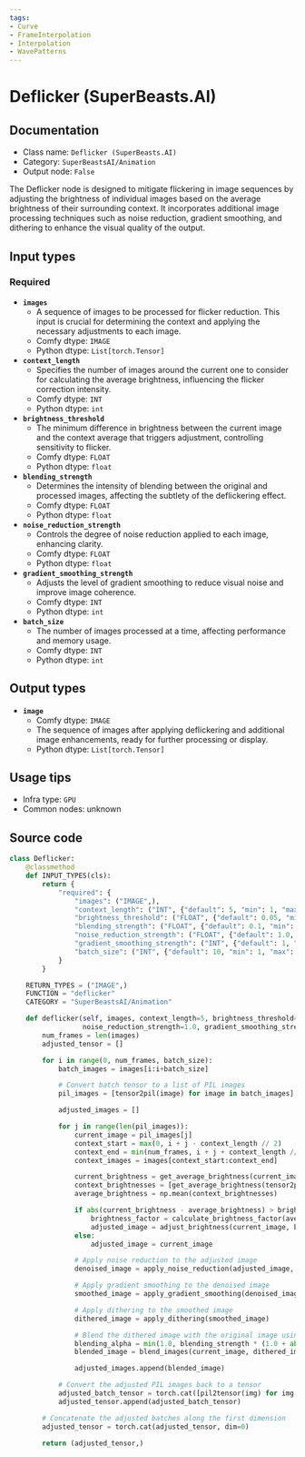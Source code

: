 ```yaml
---
tags:
- Curve
- FrameInterpolation
- Interpolation
- WavePatterns
---
```


# Deflicker (SuperBeasts.AI)
## Documentation
- Class name: `Deflicker (SuperBeasts.AI)`
- Category: `SuperBeastsAI/Animation`
- Output node: `False`

The Deflicker node is designed to mitigate flickering in image sequences by adjusting the brightness of individual images based on the average brightness of their surrounding context. It incorporates additional image processing techniques such as noise reduction, gradient smoothing, and dithering to enhance the visual quality of the output.
## Input types
### Required
- **`images`**
    - A sequence of images to be processed for flicker reduction. This input is crucial for determining the context and applying the necessary adjustments to each image.
    - Comfy dtype: `IMAGE`
    - Python dtype: `List[torch.Tensor]`
- **`context_length`**
    - Specifies the number of images around the current one to consider for calculating the average brightness, influencing the flicker correction intensity.
    - Comfy dtype: `INT`
    - Python dtype: `int`
- **`brightness_threshold`**
    - The minimum difference in brightness between the current image and the context average that triggers adjustment, controlling sensitivity to flicker.
    - Comfy dtype: `FLOAT`
    - Python dtype: `float`
- **`blending_strength`**
    - Determines the intensity of blending between the original and processed images, affecting the subtlety of the deflickering effect.
    - Comfy dtype: `FLOAT`
    - Python dtype: `float`
- **`noise_reduction_strength`**
    - Controls the degree of noise reduction applied to each image, enhancing clarity.
    - Comfy dtype: `FLOAT`
    - Python dtype: `float`
- **`gradient_smoothing_strength`**
    - Adjusts the level of gradient smoothing to reduce visual noise and improve image coherence.
    - Comfy dtype: `INT`
    - Python dtype: `int`
- **`batch_size`**
    - The number of images processed at a time, affecting performance and memory usage.
    - Comfy dtype: `INT`
    - Python dtype: `int`
## Output types
- **`image`**
    - Comfy dtype: `IMAGE`
    - The sequence of images after applying deflickering and additional image enhancements, ready for further processing or display.
    - Python dtype: `List[torch.Tensor]`
## Usage tips
- Infra type: `GPU`
- Common nodes: unknown


## Source code
```python
class Deflicker:
    @classmethod
    def INPUT_TYPES(cls):
        return {
            "required": {
                "images": ("IMAGE",),
                "context_length": ("INT", {"default": 5, "min": 1, "max": 20, "step": 1}),
                "brightness_threshold": ("FLOAT", {"default": 0.05, "min": 0.01, "max": 0.5, "step": 0.01}),
                "blending_strength": ("FLOAT", {"default": 0.1, "min": 0.0, "max": 1.0, "step": 0.01}),
                "noise_reduction_strength": ("FLOAT", {"default": 1.0, "min": 0.0, "max": 5.0, "step": 0.1}),
                "gradient_smoothing_strength": ("INT", {"default": 1, "min": 0, "max": 3, "step": 1}),
                "batch_size": ("INT", {"default": 10, "min": 1, "max": 100, "step": 1})
            }
        }

    RETURN_TYPES = ("IMAGE",)
    FUNCTION = "deflicker"
    CATEGORY = "SuperBeastsAI/Animation"

    def deflicker(self, images, context_length=5, brightness_threshold=0.05, blending_strength=0.5,
                  noise_reduction_strength=1.0, gradient_smoothing_strength=1, batch_size=10):
        num_frames = len(images)
        adjusted_tensor = []

        for i in range(0, num_frames, batch_size):
            batch_images = images[i:i+batch_size]

            # Convert batch tensor to a list of PIL images
            pil_images = [tensor2pil(image) for image in batch_images]

            adjusted_images = []

            for j in range(len(pil_images)):
                current_image = pil_images[j]
                context_start = max(0, i + j - context_length // 2)
                context_end = min(num_frames, i + j + context_length // 2 + 1)
                context_images = images[context_start:context_end]

                current_brightness = get_average_brightness(current_image)
                context_brightnesses = [get_average_brightness(tensor2pil(img)) for img in context_images]
                average_brightness = np.mean(context_brightnesses)

                if abs(current_brightness - average_brightness) > brightness_threshold:
                    brightness_factor = calculate_brightness_factor(average_brightness, current_brightness)
                    adjusted_image = adjust_brightness(current_image, brightness_factor)
                else:
                    adjusted_image = current_image

                # Apply noise reduction to the adjusted image
                denoised_image = apply_noise_reduction(adjusted_image, noise_reduction_strength)

                # Apply gradient smoothing to the denoised image
                smoothed_image = apply_gradient_smoothing(denoised_image, gradient_smoothing_strength)

                # Apply dithering to the smoothed image
                dithered_image = apply_dithering(smoothed_image)

                # Blend the dithered image with the original image using adaptive blending
                blending_alpha = min(1.0, blending_strength * (1.0 + abs(current_brightness - average_brightness)))
                blended_image = blend_images(current_image, dithered_image, blending_alpha)

                adjusted_images.append(blended_image)

            # Convert the adjusted PIL images back to a tensor
            adjusted_batch_tensor = torch.cat([pil2tensor(img) for img in adjusted_images], dim=0)
            adjusted_tensor.append(adjusted_batch_tensor)

        # Concatenate the adjusted batches along the first dimension
        adjusted_tensor = torch.cat(adjusted_tensor, dim=0)

        return (adjusted_tensor,)

```
